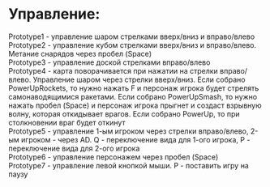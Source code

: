 # Управление:
Prototype1 - управление шаром стрелками вверх/вниз и вправо/влево  
Prototype2 - управление кубом стрелками вверх/вниз и вправо/влево. Метание снарядов через пробел (Space)  
Prototype3 - управление доской стрелками вправо/влево  
Prototype4 - карта поворачивается при нажатии на стрелки вправо/влево. Управление шаром через стрелки вверх/вниз. Если собрано PowerUpRockets, то нужно нажать F и персонаж игрока будет стрелять самонаводящимися ракетами. Если собрано PowerUpSmash, то нужно нажать пробел (Space) и персонаж игрока прыгнет и создаст взрывную волну, которая откидывает врагов. Если собрано PowerUp, то при столкновении враг будет откинут  
Prototype5 - управление 1-ым игроком через стрелки вправо/влево, 2-ым игроком - через AD. Q - переключение вида для 1-ого игрока, P - переключение вида для 2-ого игрока  
Prototype6 - управление персонажем через пробел (Space)  
Prototype7 - управление левой кнопкой мыши. P - поставить игру на паузу  
 
